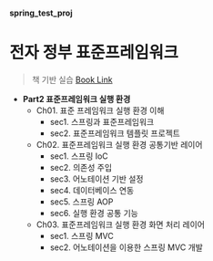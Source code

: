 #### spring_test_proj
# 전자 정부 표준프레임워크 
> 책 기반 실습
> [Book Link](http://www.kyobobook.co.kr/product/detailViewKor.laf?ejkGb=KOR&mallGb=KOR&barcode=9791186710371&orderClick=LEa&Kc=)

- **Part2 표준프레임워크 실행 환경**
	- Ch01. 표준 프레임워크 실행 환경 이해
		- sec1. 스프링과 표준프레임워크
		- sec2. 표준프레임워크 템플릿 프로젝트
	- Ch02. 표준프레임워크 실행 환경 공통기반 레이어
		- sec1. 스프링 IoC
		- sec2. 의존성 주입
		- sec3. 어노테이션 기반 설정
		- sec4. 데이터베이스 연동
		- sec5. 스프링 AOP
		- sec6. 실행 환경 공통 기능
	- Ch03. 표준프레임워크 실행 환경 화면 처리 레이어
		- sec1. 스프링 MVC
		- sec2. 어노테이션을 이용한 스프링 MVC 개발
